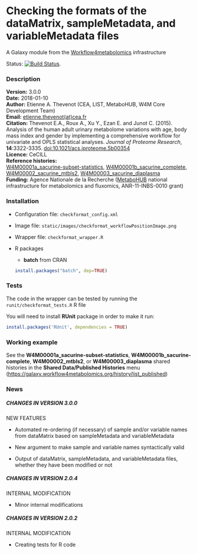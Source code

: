 Checking the formats of the dataMatrix, sampleMetadata, and variableMetadata files  
==================================================================================

A Galaxy module from the [Workflow4metabolomics](http://workflow4metabolomics.org) infrastructure  

Status: [![Build Status](https://travis-ci.org/workflow4metabolomics/checkformat.svg?branch=master)](https://travis-ci.org/workflow4metabolomics/checkformat).

### Description

**Version:** 3.0.0  
**Date:** 2018-01-10  
**Author:** Etienne A. Thevenot (CEA, LIST, MetaboHUB, W4M Core Development Team)   
**Email:** [etienne.thevenot(at)cea.fr](mailto:etienne.thevenot@cea.fr)  
**Citation:** Thevenot E.A., Roux A., Xu Y., Ezan E. and Junot C. (2015). Analysis of the human adult urinary metabolome variations with age, body mass index and gender by implementing a comprehensive workflow for univariate and OPLS statistical analyses. *Journal of Proteome Research*, **14**:3322-3335. [doi:10.1021/acs.jproteome.5b00354](http://dx.doi.org/10.1021/acs.jproteome.5b00354)  
**Licence:** CeCILL  
**Reference histories:**  
[W4M00001a_sacurine-subset-statistics](http://galaxy.workflow4metabolomics.org/history/list_published), [W4M00001b_sacurine_complete](http://galaxy.workflow4metabolomics.org/history/list_published),
[W4M00002_sacurine_mtbls2](http://galaxy.workflow4metabolomics.org/history/list_published), [W4M00003_sacurine_diaplasma](http://galaxy.workflow4metabolomics.org/history/list_published)  
**Funding:** Agence Nationale de la Recherche ([MetaboHUB](http://www.metabohub.fr/index.php?lang=en&Itemid=473) national infrastructure for metabolomics and fluxomics, ANR-11-INBS-0010 grant)

### Installation

* Configuration file: `checkformat_config.xml`
* Image file: `static/images/checkformat_workflowPositionImage.png`   
* Wrapper file: `checkformat_wrapper.R`  
* R packages  
    + **batch** from CRAN
 
    ```r
    install.packages("batch", dep=TRUE)  
    ```

### Tests

The code in the wrapper can be tested by running the `runit/checkformat_tests.R` R file

You will need to install **RUnit** package in order to make it run:
```r
install.packages('RUnit', dependencies = TRUE)
```

### Working example

See the **W4M00001a_sacurine-subset-statistics**, **W4M00001b_sacurine-complete**, **W4M00002_mtbls2**, or **W4M00003_diaplasma** shared histories in the **Shared Data/Published Histories** menu (https://galaxy.workflow4metabolomics.org/history/list_published)

### News

##### CHANGES IN VERSION 3.0.0  

NEW FEATURES  

 * Automated re-ordering (if necessary) of sample and/or variable names from dataMatrix based on sampleMetadata and variableMetadata  

 * New argument to make sample and variable names syntactically valid  

 * Output of dataMatrix, sampleMetadata, and variableMetadata files, whether they have been modified or not  
  
##### CHANGES IN VERSION 2.0.4 

INTERNAL MODIFICATION  

 * Minor internal modifications  

##### CHANGES IN VERSION 2.0.2  

INTERNAL MODIFICATION  

 * Creating tests for R code  